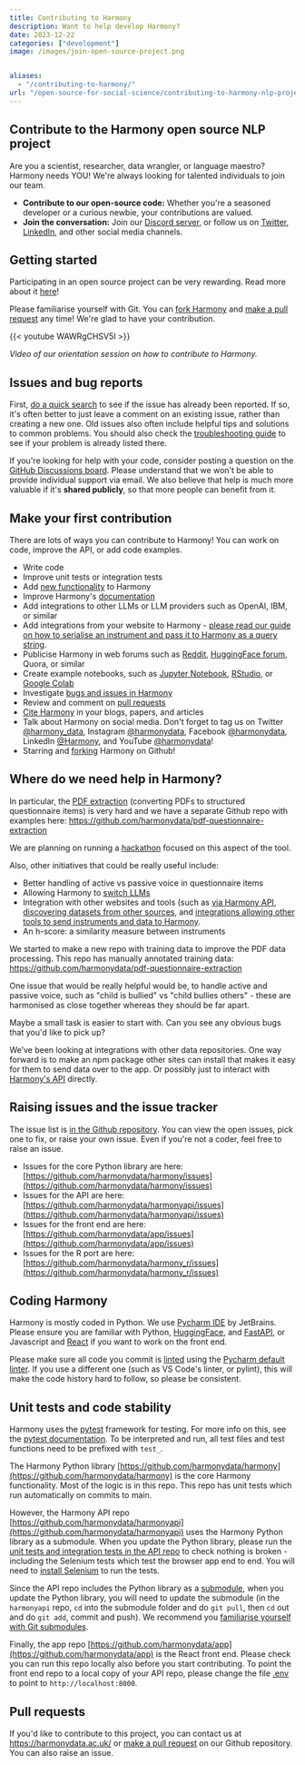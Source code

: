 ```yaml
---
title: Contributing to Harmony
description: Want to help develop Harmony?
date: 2023-12-22
categories: ["development"]
image: /images/join-open-source-project.png


aliases:
  - "/contributing-to-harmony/"
url: "/open-source-for-social-science/contributing-to-harmony-nlp-project/"
---
```


## Contribute to the Harmony open source NLP project

Are you a scientist, researcher, data wrangler, or language maestro? Harmony needs YOU! We're always looking for talented individuals to join our team.

* **Contribute to our open-source code:** Whether you're a seasoned developer or a curious newbie, your contributions are valued.
* **Join the conversation:** Join our [Discord server](https://discord.com/invite/harmonydata), or follow us on [Twitter](https://twitter.com/harmony_data), [LinkedIn](https://www.linkedin.com/company/harmonydata/about/?viewAsMember=true), and other social media channels.




## Getting started

Participating in an open source project can be very rewarding. Read more about it [here](/open-source-for-social-science/)!

Please familiarise yourself with Git. You can [fork Harmony](https://github.com/harmonydata/harmony/fork) and [make a pull request](https://github.com/harmonydata/harmony/pulls) any time! We're glad to have your contribution.


{{< youtube WAWRgCHSV5I >}}

_Video of our orientation session on how to contribute to Harmony._

## Issues and bug reports

First, [do a quick search](https://github.com/issues?q=+is%3Aissue+user%3Aharmonydata) to see if the issue has already been reported. If so, it's often better to just leave a comment on an existing issue, rather than creating a new one. Old issues also often include helpful tips and solutions to common problems. You should also check the [troubleshooting guide](/open-source-for-social-science/troubleshooting-harmony/) to see if your problem is already listed there.

If you're looking for help with your code, consider posting a question on the [GitHub Discussions board](https://github.com/orgs/harmonydata/discussions). Please
understand that we won't be able to provide individual support via email. We
also believe that help is much more valuable if it's **shared publicly**,
so that more people can benefit from it.

## Make your first contribution

There are lots of ways you can contribute to Harmony! You can work on code, improve the API, or add code examples.

* Write code
* Improve unit tests or integration tests
* Add [new functionality](/ideas/) to Harmony
* Improve Harmony's [documentation](/nlp-semantic-text-matching/how-does-harmony-work/)
* Add integrations to other LLMs or LLM providers such as OpenAI, IBM, or similar
* Add integrations from your website to Harmony - [please read our guide on how to serialise an instrument and pass it to Harmony as a query string](/integrating-with-harmony/).
* Publicise Harmony in web forums such as [Reddit](https://www.reddit.com/r/opensource/comments/18zq6cf/comment/kgmh3x7/?utm_source=share&utm_medium=web3x&utm_name=web3xcss&utm_term=1&utm_content=share_button), [HuggingFace forum](https://discuss.huggingface.co/t/open-source-psychology-project-using-hf-sentence-transformers/73174), Quora, or similar
* Create example notebooks, such as [Jupyter Notebook](https://github.com/harmonydata/harmony/blob/main/Harmony_example_walkthrough.ipynb), [RStudio](/harmony_r_example.nb.html), or [Google Colab](https://colab.research.google.com/github/harmonydata/harmony/blob/main/Harmony_example_walkthrough.ipynb)
* Investigate [bugs and issues in Harmony](https://github.com/harmonydata/harmony/issues)
* Review and comment on [pull requests](https://github.com/harmonydata/harmony/pulls)
* [Cite Harmony](/frequently-asked-questions/#how-do-i-cite-harmony) in your blogs, papers, and articles
* Talk about Harmony on social media. Don't forget to tag us on Twitter [@harmony_data](https://twitter.com/harmony_data), Instagram [@harmonydata](https://www.instagram.com/harmonydata/), Facebook [@harmonydata](https://www.facebook.com/harmonydata), LinkedIn [@Harmony](https://www.linkedin.com/company/harmonydata), and YouTube [@harmonydata](https://www.youtube.com/channel/UCraLlfBr0jXwap41oQ763OQ)!
* Starring and [forking](https://github.com/harmonydata/harmony/fork) Harmony on Github!

## Where do we need help in Harmony?

In particular, the [PDF extraction](/data-harmonisation/extract-process-data-from-questionnaires/) (converting PDFs to structured questionnaire items) is very hard and we have a separate Github repo with examples here: https://github.com/harmonydata/pdf-questionnaire-extraction

We are planning on running a [hackathon](/open-source-for-social-science/hackathon/) focused on this aspect of the tool.

Also, other initiatives that could be really useful include:

* Better handling of active vs passive voice in questionnaire items
* Allowing Harmony to [switch LLMs](/nlp-semantic-text-matching/measuring-the-performance-of-nlp-algorithms/)
* Integration with other websites and tools (such as [via Harmony API](/open-source-for-social-science/harmony-api/), [discovering datasets from other sources](/discovery/), and [integrations allowing other tools to send instruments and data to Harmony](/integrating-with-harmony/).
* An h-score: a similarity measure between instruments

We started to make a new repo with training data to improve the PDF data processing. This repo has manually annotated training data:
https://github.com/harmonydata/pdf-questionnaire-extraction


One issue that would be really helpful would be, to handle active and passive voice, such as "child is bullied" vs "child bullies others" - these are harmonised as close together whereas they should be far apart.

Maybe a small task is easier to start with. Can you see any obvious bugs that you'd like to pick up?

We’ve been looking at integrations with other data repositories. One way forward is to make an npm package other sites can install that makes it easy for them to send data over to the app. Or possibly just to interact with [Harmony's API](/open-source-for-social-science/harmony-api/) directly.

## Raising issues and the issue tracker

The issue list is [in the Github repository](https://github.com/harmonydata/harmony/issues). You can view the open issues, pick one to fix, or raise your own issue. Even if you're not a coder, feel free to raise an issue.

* Issues for the core Python library are here: [https://github.com/harmonydata/harmony/issues](https://github.com/harmonydata/harmony/issues)
* Issues for the API are here: [https://github.com/harmonydata/harmonyapi/issues](https://github.com/harmonydata/harmonyapi/issues)
* Issues for the front end are here: [https://github.com/harmonydata/app/issues](https://github.com/harmonydata/app/issues)
* Issues for the R port are here: [https://github.com/harmonydata/harmony_r/issues](https://github.com/harmonydata/harmony_r/issues)

## Coding Harmony

Harmony is mostly coded in Python. We use [Pycharm IDE](https://www.jetbrains.com/pycharm/) by JetBrains. Please ensure you are familiar with Python, [HuggingFace](https://huggingface.co/), and [FastAPI](https://fastapi.tiangolo.com/), or Javascript and [React](https://react.dev/) if you want to work on the front end.

Please make sure all code you commit is [linted](https://stackoverflow.com/questions/8503559/what-is-linting) using the [Pycharm default linter](https://www.reddit.com/r/pycharm/comments/mm77el/what_is_the_default_linter_in_pycharm/). If you use a different one (such as VS Code's linter, or pylint), this will make the code history hard to follow, so please be consistent.

## Unit tests and code stability

Harmony uses the [pytest](http://doc.pytest.org/) framework for testing. For more info on this, see the [pytest documentation](http://docs.pytest.org/en/latest/contents.html). To be interpreted and run, all test files and test functions need to be prefixed with `test_`.

The Harmony Python library [https://github.com/harmonydata/harmony](https://github.com/harmonydata/harmony) is the core Harmony functionality. Most of the logic is in this repo. This repo has unit tests which run automatically on commits to main.

However, the Harmony API repo [https://github.com/harmonydata/harmonyapi](https://github.com/harmonydata/harmonyapi) uses the Harmony Python library as a submodule. When you update the Python library, please run the [unit tests and integration tests in the API repo](https://github.com/harmonydata/harmonyapi/tree/main/tests) to check nothing is broken - including the Selenium tests which test the browser app end to end. You will need to [install Selenium](https://selenium-python.readthedocs.io/) to run the tests.

Since the API repo includes the Python library as a [submodule](https://git-scm.com/book/en/v2/Git-Tools-Submodules), when you update the Python library, you will need to update the submodule (in the `harmonyapi` repo, `cd` into the submodule folder and do `git pull`, then `cd` out and do `git add`, commit and push). We recommend you [familiarise yourself with Git submodules](https://git-scm.com/book/en/v2/Git-Tools-Submodules).

Finally, the app repo [https://github.com/harmonydata/app](https://github.com/harmonydata/app) is the React front end. Please check you can run this repo locally also before you start contributing. To point the front end repo to a local copy of your API repo, please change the file [.env](https://github.com/harmonydata/app/blob/master/.env) to point to `http://localhost:8000`.

## Pull requests

If you'd like to contribute to this project, you can contact us at https://harmonydata.ac.uk/ or [make a pull request](https://github.com/harmonydata/harmony/pulls) on our Github repository. You can also raise an issue.
